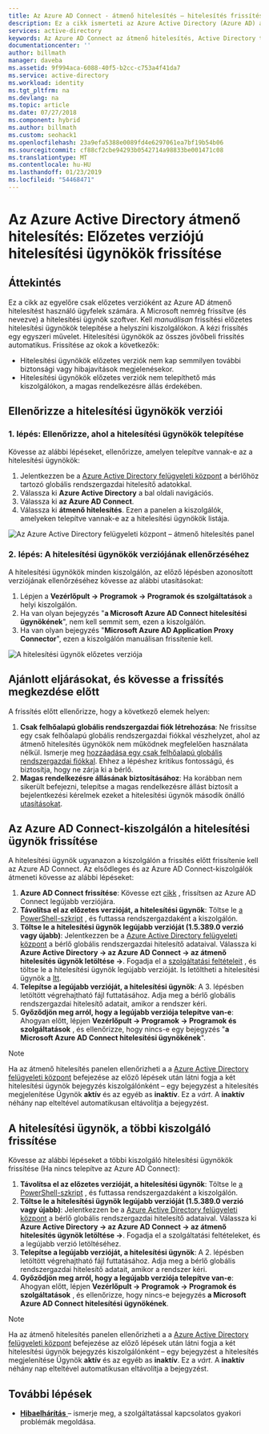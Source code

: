 ```yaml
---
title: Az Azure AD Connect - átmenő hitelesítés – hitelesítés frissítési ügynökök |} A Microsoft Docs
description: Ez a cikk ismerteti az Azure Active Directory (Azure AD) átmenő hitelesítés konfigurációjának frissítése.
services: active-directory
keywords: Az Azure AD Connect az átmenő hitelesítés, Active Directory telepítése szükséges összetevők SSO, Azure AD egyszeri bejelentkezés
documentationcenter: ''
author: billmath
manager: daveba
ms.assetid: 9f994aca-6088-40f5-b2cc-c753a4f41da7
ms.service: active-directory
ms.workload: identity
ms.tgt_pltfrm: na
ms.devlang: na
ms.topic: article
ms.date: 07/27/2018
ms.component: hybrid
ms.author: billmath
ms.custom: seohack1
ms.openlocfilehash: 23a9efa5388e0089fd4e6297061ea7bf19b54b06
ms.sourcegitcommit: cf88cf2cbe94293b0542714a98833be001471c08
ms.translationtype: MT
ms.contentlocale: hu-HU
ms.lasthandoff: 01/23/2019
ms.locfileid: "54468471"
---
```

# <a name="azure-active-directory-pass-through-authentication-upgrade-preview-authentication-agents"></a>Az Azure Active Directory átmenő hitelesítés: Előzetes verziójú hitelesítési ügynökök frissítése

## <a name="overview"></a>Áttekintés

Ez a cikk az egyelőre csak előzetes verzióként az Azure AD átmenő hitelesítést használó ügyfelek számára. A Microsoft nemrég frissítve (és nevezve) a hitelesítési ügynök szoftver. Kell _manuálisan_ frissítési előzetes hitelesítési ügynökök telepítése a helyszíni kiszolgálókon. A kézi frissítés egy egyszeri művelet. Hitelesítési ügynökök az összes jövőbeli frissítés automatikus. Frissítése az okok a következők:

- Hitelesítési ügynökök előzetes verziók nem kap semmilyen további biztonsági vagy hibajavítások megjelenésekor.
-   Hitelesítési ügynökök előzetes verziók nem telepíthető más kiszolgálókon, a magas rendelkezésre állás érdekében.

## <a name="check-versions-of-your-authentication-agents"></a>Ellenőrizze a hitelesítési ügynökök verziói

### <a name="step-1-check-where-your-authentication-agents-are-installed"></a>1. lépés: Ellenőrizze, ahol a hitelesítési ügynökök telepítése

Kövesse az alábbi lépéseket, ellenőrizze, amelyen telepítve vannak-e az a hitelesítési ügynökök:

1. Jelentkezzen be a [Azure Active Directory felügyeleti központ](https://aad.portal.azure.com) a bérlőhöz tartozó globális rendszergazdai hitelesítő adatokkal.
2. Válassza ki **Azure Active Directory** a bal oldali navigációs.
3. Válassza ki **az Azure AD Connect**. 
4. Válassza ki **átmenő hitelesítés**. Ezen a panelen a kiszolgálók, amelyeken telepítve vannak-e az a hitelesítési ügynökök listája.

![Az Azure Active Directory felügyeleti központ – átmenő hitelesítés panel](./media/how-to-connect-pta-upgrade-preview-authentication-agents/pta8.png)

### <a name="step-2-check-the-versions-of-your-authentication-agents"></a>2. lépés: A hitelesítési ügynökök verziójának ellenőrzéséhez

A hitelesítési ügynökök minden kiszolgálón, az előző lépésben azonosított verziójának ellenőrzéséhez kövesse az alábbi utasításokat:

1. Lépjen a **Vezérlőpult -> Programok -> Programok és szolgáltatások** a helyi kiszolgálón.
2. Ha van olyan bejegyzés "**a Microsoft Azure AD Connect hitelesítési ügynökének**", nem kell semmit sem, ezen a kiszolgálón.
3. Ha van olyan bejegyzés "**Microsoft Azure AD Application Proxy Connector**", ezen a kiszolgálón manuálisan frissítenie kell.

![A hitelesítési ügynök előzetes verziója](./media/how-to-connect-pta-upgrade-preview-authentication-agents/pta6.png)

## <a name="best-practices-to-follow-before-starting-the-upgrade"></a>Ajánlott eljárásokat, és kövesse a frissítés megkezdése előtt

A frissítés előtt ellenőrizze, hogy a következő elemek helyen:

1. **Csak felhőalapú globális rendszergazdai fiók létrehozása**: Ne frissítse egy csak felhőalapú globális rendszergazdai fiókkal vészhelyzet, ahol az átmenő hitelesítés ügynökök nem működnek megfelelően használata nélkül. Ismerje meg [hozzáadása egy csak felhőalapú globális rendszergazdai fiókkal](../active-directory-users-create-azure-portal.md). Ehhez a lépéshez kritikus fontosságú, és biztosítja, hogy ne zárja ki a bérlő.
2.  **Magas rendelkezésre állásának biztosításához**: Ha korábban nem sikerült befejezni, telepítse a magas rendelkezésre állást biztosít a bejelentkezési kérelmek ezeket a hitelesítési ügynök második önálló [utasításokat](how-to-connect-pta-quick-start.md#step-4-ensure-high-availability).

## <a name="upgrading-the-authentication-agent-on-your-azure-ad-connect-server"></a>Az Azure AD Connect-kiszolgálón a hitelesítési ügynök frissítése

A hitelesítési ügynök ugyanazon a kiszolgálón a frissítés előtt frissítenie kell az Azure AD Connect. Az elsődleges és az Azure AD Connect-kiszolgálók átmeneti kövesse az alábbi lépéseket:

1. **Azure AD Connect frissítése**: Kövesse ezt [cikk](how-to-upgrade-previous-version.md) , frissítsen az Azure AD Connect legújabb verziójára.
2. **Távolítsa el az előzetes verzióját, a hitelesítési ügynök**: Töltse le [a PowerShell-szkript](https://aka.ms/rmpreviewagent) , és futtassa rendszergazdaként a kiszolgálón.
3. **Töltse le a hitelesítési ügynök legújabb verzióját (1.5.389.0 verzió vagy újabb)**: Jelentkezzen be a [Azure Active Directory felügyeleti központ](https://aad.portal.azure.com) a bérlő globális rendszergazdai hitelesítő adataival. Válassza ki **Azure Active Directory -> az Azure AD Connect -> az átmenő hitelesítés ügynök letöltése ->**. Fogadja el a [szolgáltatási feltételeit](https://aka.ms/authagenteula) , és töltse le a hitelesítési ügynök legújabb verzióját. Is letöltheti a hitelesítési ügynök a [Itt](https://aka.ms/getauthagent).
4. **Telepítse a legújabb verzióját, a hitelesítési ügynök**: A 3. lépésben letöltött végrehajtható fájl futtatásához. Adja meg a bérlő globális rendszergazdai hitelesítő adatait, amikor a rendszer kéri.
5. **Győződjön meg arról, hogy a legújabb verziója telepítve van-e**: Ahogyan előtt, lépjen **Vezérlőpult -> Programok -> Programok és szolgáltatások** , és ellenőrizze, hogy nincs-e egy bejegyzés "**a Microsoft Azure AD Connect hitelesítési ügynökének**".

>[!NOTE]
>Ha az átmenő hitelesítés panelen ellenőrizheti a a [Azure Active Directory felügyeleti központ](https://aad.portal.azure.com) befejezése az előző lépések után látni fogja a két hitelesítési ügynök bejegyzés kiszolgálónként – egy bejegyzést a hitelesítés megjelenítése Ügynök **aktív** és az egyéb as **inaktív**. Ez a _várt_. A **inaktív** néhány nap elteltével automatikusan eltávolítja a bejegyzést.

## <a name="upgrading-the-authentication-agent-on-other-servers"></a>A hitelesítési ügynök, a többi kiszolgáló frissítése

Kövesse az alábbi lépéseket a többi kiszolgáló hitelesítési ügynökök frissítése (Ha nincs telepítve az Azure AD Connect):

1. **Távolítsa el az előzetes verzióját, a hitelesítési ügynök**: Töltse le [a PowerShell-szkript](https://aka.ms/rmpreviewagent) , és futtassa rendszergazdaként a kiszolgálón.
2. **Töltse le a hitelesítési ügynök legújabb verzióját (1.5.389.0 verzió vagy újabb)**: Jelentkezzen be a [Azure Active Directory felügyeleti központ](https://aad.portal.azure.com) a bérlő globális rendszergazdai hitelesítő adataival. Válassza ki **Azure Active Directory -> az Azure AD Connect -> az átmenő hitelesítés ügynök letöltése ->**. Fogadja el a szolgáltatási feltételeket, és a legújabb verzió letöltéséhez.
3. **Telepítse a legújabb verzióját, a hitelesítési ügynök**: A 2. lépésben letöltött végrehajtható fájl futtatásához. Adja meg a bérlő globális rendszergazdai hitelesítő adatait, amikor a rendszer kéri.
4. **Győződjön meg arról, hogy a legújabb verziója telepítve van-e**: Ahogyan előtt, lépjen **Vezérlőpult -> Programok -> Programok és szolgáltatások** , és ellenőrizze, hogy nincs-e bejegyzés **a Microsoft Azure AD Connect hitelesítési ügynökének**.

>[!NOTE]
>Ha az átmenő hitelesítés panelen ellenőrizheti a a [Azure Active Directory felügyeleti központ](https://aad.portal.azure.com) befejezése az előző lépések után látni fogja a két hitelesítési ügynök bejegyzés kiszolgálónként – egy bejegyzést a hitelesítés megjelenítése Ügynök **aktív** és az egyéb as **inaktív**. Ez a _várt_. A **inaktív** néhány nap elteltével automatikusan eltávolítja a bejegyzést.

## <a name="next-steps"></a>További lépések
- [**Hibaelhárítás** ](tshoot-connect-pass-through-authentication.md) – ismerje meg, a szolgáltatással kapcsolatos gyakori problémák megoldása.
